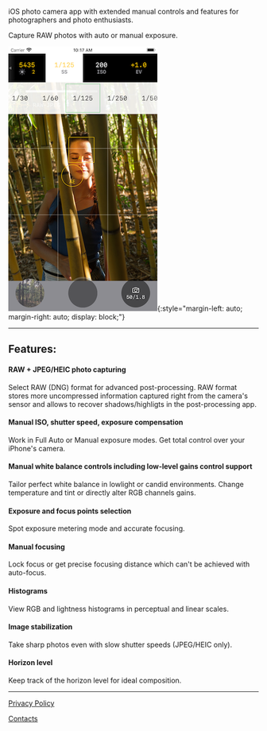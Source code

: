 iOS photo camera app with extended manual controls and features for photographers and photo enthusiasts. 

Capture RAW photos with auto or manual exposure.

![UI](./assets/images/ui.png){:style="margin-left: auto; margin-right: auto; display: block;"}

---

## Features:

#### RAW + JPEG/HEIC photo capturing
Select RAW (DNG) format for advanced post-processing. 
RAW format stores more uncompressed information captured right from the camera's sensor and allows to recover shadows/highligts in the post-processing app.

#### Manual ISO, shutter speed, exposure compensation
Work in Full Auto or Manual exposure modes. Get total control over your iPhone's camera.

#### Manual white balance controls including low-level gains control support
Tailor perfect white balance in lowlight or candid environments.
Change temperature and tint or directly alter RGB channels gains.

#### Exposure and focus points selection
Spot exposure metering mode and accurate focusing.

#### Manual focusing
Lock focus or get precise focusing distance which can't be achieved with auto-focus.

#### Histograms
View RGB and lightness histograms in perceptual and linear scales.
 
#### Image stabilization
Take sharp photos even with slow shutter speeds (JPEG/HEIC only).

#### Horizon level
Keep track of the horizon level for ideal composition.

---

[Privacy Policy](privacy-policy.md)

[Contacts](contacts.md)
